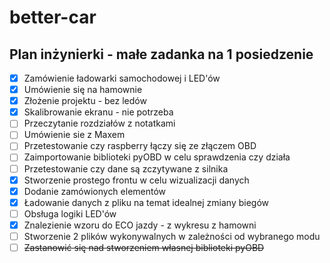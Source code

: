 # better-car
## Plan inżynierki - małe zadanka na 1 posiedzenie

- [x] Zamówienie ładowarki samochodowej i LED'ów
- [x] Umówienie się na hamownie
- [x] Złożenie projektu - bez ledów
- [x] Skalibrowanie ekranu - nie potrzeba
- [ ] Przeczytanie rozdziałów z notatkami
- [ ] Umówienie sie z Maxem
- [ ] Przetestowanie czy raspberry łączy się ze złączem OBD 
- [ ] Zaimportowanie biblioteki pyOBD w celu sprawdzenia czy działa
- [ ] Przetestowanie czy dane są zczytywane z silnika
- [x] Stworzenie prostego frontu w celu wizualizacji danych
- [x] Dodanie zamówionych elementów
- [x] Ładowanie danych z pliku na temat idealnej zmiany biegów 
- [ ] Obsługa logiki LED'ów
- [x] Znalezienie wzoru do ECO jazdy - z wykresu z hamowni
- [ ] Stworzenie 2 plików wykonywalnych w zależności od wybranego modu
- [ ] ~~Zastanowić się nad stworzeniem własnej biblioteki pyOBD~~
